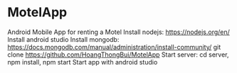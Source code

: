 # MotelApp
Android Mobile App for renting a Motel
Install nodejs: https://nodejs.org/en/
Install android studio
Install mongodb: https://docs.mongodb.com/manual/administration/install-community/
git clone https://github.com/HoangThongBui/MotelApp
Start server: cd server, npm install, npm start
Start app with android studio

